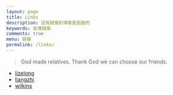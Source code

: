 ```yaml
---
layout: page
title: Links
description: 没有链接的博客是孤独的
keywords: 友情链接
comments: true
menu: 链接
permalink: /links/
---
```


> God made relatives. Thank God we can choose our friends.

* [lizelong](http://lizelong.com)
* [liangzhi](http://3maio.com)
* [wilkins](https://wilkins007.github.io)
